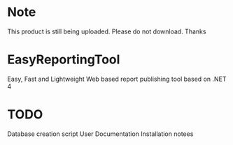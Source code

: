 # Note 
This product is still being uploaded. Please do not download. Thanks

# EasyReportingTool
Easy, Fast and Lightweight Web based report publishing tool based on .NET 4

# TODO
Database creation script
User Documentation 
Installation notees
